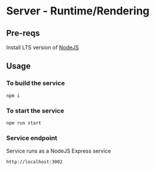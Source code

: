 # Server - Runtime/Rendering

## Pre-reqs
Install LTS version of [NodeJS](https://nodejs.org/en/)

## Usage

### To build the service
```
npm i
```

### To start the service
```
npm run start
```

### Service endpoint
Service runs as a NodeJS Express service
```
http://localhost:3002
```